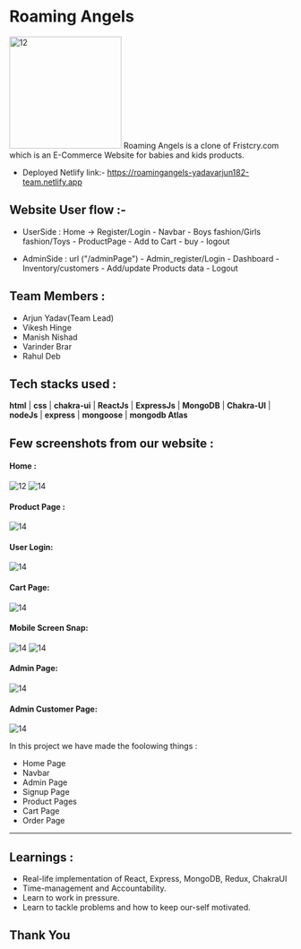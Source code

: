 # Roaming Angels 
 <img src="https://cdn-images-1.medium.com/max/1000/1*IXF_a1djYTCd_BfIG26YVQ.jpeg" width="200px" alt="12" border="0" />
Roaming Angels is a clone of Fristcry.com which is an E-Commerce Website for babies and kids products.

 - Deployed Netlify link:- https://roamingangels-yadavarjun182-team.netlify.app


## Website User flow :- 

- UserSide  :    Home -> Register/Login  -  Navbar -  Boys fashion/Girls fashion/Toys  -  ProductPage -   Add to Cart -  buy -  logout

- AdminSide :    url ("/adminPage")      -  Admin_register/Login  -  Dashboard -  Inventory/customers  -  Add/update Products data  -  Logout
 
  
## Team Members : 

- Arjun Yadav(Team Lead)
- Vikesh Hinge
- Manish Nishad
- Varinder Brar
- Rahul Deb


## Tech stacks used :


 **html** |  **css** |  **chakra-ui** |  **ReactJs** |  **ExpressJs** |  **MongoDB** |  **Chakra-UI** |  **nodeJs** |  **express** |  **mongoose** | **mongodb Atlas**

## Few screenshots from our website :

<div>
  <h4>Home :</h4>
  <img src="https://cdn-images-1.medium.com/max/1000/1*1_e4fnuGenG-jKrXOjLpeQ.png" alt="12" border="0" />
  <img src="https://cdn-images-1.medium.com/max/1000/1*AN5lILRbJ36nGpObweY4Mw.png" alt="14" border="0" />
  <h4>Product Page :</h4>
  <img src="https://cdn-images-1.medium.com/max/1000/1*fXkwJvfKJb0f_BDP-BXe2Q.png" alt="14" border="0" />
  <h4>User Login: </h4>
  <img src="https://cdn-images-1.medium.com/max/1000/1*gdCRJ11kcdBVseT3YwspqQ.png" alt="14" border="0" />
  <h4>Cart Page:</h4>
  <img src="https://cdn-images-1.medium.com/max/1000/1*e7f8p_e6hN2FSfoE7_bZkQ.png" alt="14" border="0" />
  <h4>Mobile Screen Snap:</h4>
  <img src="https://cdn-images-1.medium.com/max/1000/1*TRaGmUt-cGfWpy3Zu37Btw.png" alt="14" border="0" />
  <img src="https://cdn-images-1.medium.com/max/1000/1*yzhlrZeMTe4E1np2c_GNxQ.jpeg" alt="14" border="0" />
   <h4>Admin Page:</h4>
  <img src="https://cdn-images-1.medium.com/max/1000/1*q551k3EhYtF4uOddNT3RLw.png" alt="14" border="0" />
   <h4>Admin Customer Page:</h4>
  <img src="https://cdn-images-1.medium.com/max/1000/1*iSXiY1WbMx0Maf70GtF8kA.png" alt="14" border="0" />
  
</div>


In this project we have made the foolowing things :
 - Home Page
 - Navbar
 - Admin Page
 - Signup Page
 - Product Pages
 - Cart Page
 - Order Page

---




## Learnings :
- Real-life implementation of React, Express, MongoDB, Redux, ChakraUI
- Time-management and Accountability.
- Learn to work in pressure.
- Learn to tackle problems and how to keep our-self motivated.

## Thank You
